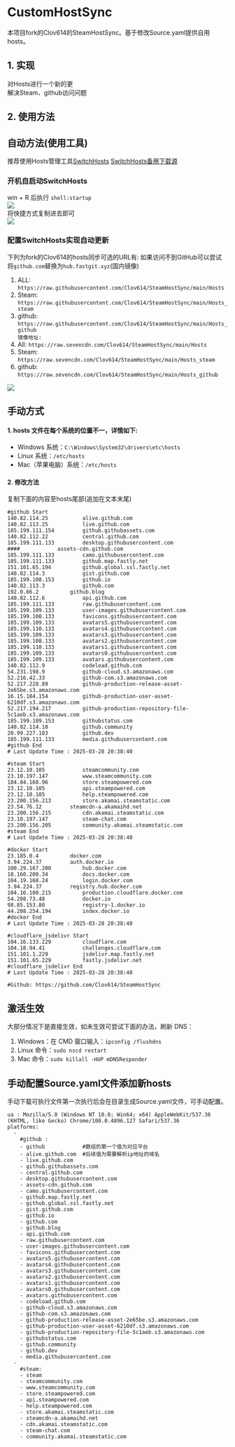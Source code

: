 # CustomHostSync
本项目fork的Clov614的SteamHostSync。基于修改Source.yaml提供自用hosts。

## 1. 实现
对Hosts进行一个新的更  
解决Steam、github访问问题

## 2. 使用方法
## 自动方法(使用工具)
推荐使用Hosts管理工具[SwitchHosts](https://github.com/oldj/SwitchHosts) 
[SwitchHosts备用下载源](https://nas.iaimi.info/s/nT5pb8jMQp32QwB)
### 开机自启动SwitchHosts
win + R 后执行 `shell:startup`    
![](/img/1.png)  
将快捷方式复制进去即可  
![](/img/2.png)  
### 配置SwitchHosts实现自动更新  
下列为fork的Clov614的hosts同步可选的URL有:
如果访问不到GitHub可以尝试将`github.com`替换为`hub.fastgit.xyz`(国内镜像)
1. ALL: `https://raw.githubusercontent.com/Clov614/SteamHostSync/main/Hosts`  
2. Steam: `https://raw.githubusercontent.com/Clov614/SteamHostSync/main/Hosts_steam`  
3. github: `https://raw.githubusercontent.com/Clov614/SteamHostSync/main/Hosts_github`    
`镜像地址:`
4. All: `https://raw.sevencdn.com/Clov614/SteamHostSync/main/Hosts`  
5. Steam: `https://raw.sevencdn.com/Clov614/SteamHostSync/main/Hosts_steam`  
6. github: `https://raw.sevencdn.com/Clov614/SteamHostSync/main/Hosts_github`  

![](/img/3.png)

## 手动方式
#### 1. hosts 文件在每个系统的位置不一，详情如下:
- Windows 系统：`C:\Windows\System32\drivers\etc\hosts`
- Linux 系统：`/etc/hosts`
- Mac（苹果电脑）系统：`/etc/hosts`

#### 2. 修改方法
复制下面的内容至hosts尾部(追加在文本末尾)

```
#github Start
140.82.114.25			alive.github.com
140.82.113.25			live.github.com
185.199.111.154			github.githubassets.com
140.82.112.22			central.github.com
185.199.111.133			desktop.githubusercontent.com
####			assets-cdn.github.com
185.199.111.133			camo.githubusercontent.com
185.199.111.133			github.map.fastly.net
151.101.65.194			github.global.ssl.fastly.net
140.82.114.3			gist.github.com
185.199.108.153			github.io
140.82.113.3			github.com
192.0.66.2			github.blog
140.82.112.6			api.github.com
185.199.111.133			raw.githubusercontent.com
185.199.109.133			user-images.githubusercontent.com
185.199.108.133			favicons.githubusercontent.com
185.199.109.133			avatars5.githubusercontent.com
185.199.110.133			avatars4.githubusercontent.com
185.199.109.133			avatars3.githubusercontent.com
185.199.108.133			avatars2.githubusercontent.com
185.199.110.133			avatars1.githubusercontent.com
185.199.109.133			avatars0.githubusercontent.com
185.199.109.133			avatars.githubusercontent.com
140.82.112.9			codeload.github.com
54.231.198.9			github-cloud.s3.amazonaws.com
52.216.42.33			github-com.s3.amazonaws.com
52.217.228.89			github-production-release-asset-2e65be.s3.amazonaws.com
16.15.184.154			github-production-user-asset-6210df.s3.amazonaws.com
52.217.194.217			github-production-repository-file-5c1aeb.s3.amazonaws.com
185.199.109.153			githubstatus.com
140.82.114.18			github.community
20.99.227.183			github.dev
185.199.111.133			media.githubusercontent.com
#github End
# Last Update Time : 2025-03-28 20:38:40 

#steam Start
23.12.10.105			steamcommunity.com
23.10.197.147			www.steamcommunity.com
184.84.168.96			store.steampowered.com
23.12.10.105			api.steampowered.com
23.12.10.105			help.steampowered.com
23.200.156.213			store.akamai.steamstatic.com
23.54.76.12			steamcdn-a.akamaihd.net
23.200.156.215			cdn.akamai.steamstatic.com
23.10.197.147			steam-chat.com
23.200.156.205			community.akamai.steamstatic.com
#steam End
# Last Update Time : 2025-03-28 20:38:40 

#docker Start
23.185.0.4			docker.com
3.94.224.37			auth.docker.io
100.29.167.200			hub.docker.com
18.160.200.34			docs.docker.com
104.19.168.24			login.docker.com
3.94.224.37			registry.hub.docker.com
104.16.100.215			production.cloudflare.docker.com
54.208.73.48			docker.io
98.85.153.80			registry-1.docker.io
44.208.254.194			index.docker.io
#docker End
# Last Update Time : 2025-03-28 20:38:40 

#cloudflare_jsdelivr Start
104.16.133.229			cloudflare.com
104.18.94.41			challenges.cloudflare.com
151.101.1.229			jsdelivr.map.fastly.net
151.101.65.229			fastly.jsdelivr.net
#cloudflare_jsdelivr End
# Last Update Time : 2025-03-28 20:38:40 

#Github: https://github.com/Clov614/SteamHostSync

```

## 激活生效
大部分情况下是直接生效，如未生效可尝试下面的办法，刷新 DNS：
1. Windows：在 CMD 窗口输入：`ipconfig /flushdns`
2. Linux 命令：`sudo nscd restart`
3. Mac 命令：`sudo killall -HUP mDNSResponder`  

## 手动配置Source.yaml文件添加新hosts  
手动下载可执行文件第一次执行后会在目录生成Source.yaml文件，可手动配置。  

```
ua : Mozilla/5.0 (Windows NT 10.0; Win64; x64) AppleWebKit/537.36 (KHTML, like Gecko) Chrome/100.0.4896.127 Safari/537.36
platforms:
  -
    #github :
    - github            #数组的第一个值为对应平台
    - alive.github.com  #后续值为需要解析ip地址的域名
    - live.github.com
    - github.githubassets.com
    - central.github.com
    - desktop.githubusercontent.com
    - assets-cdn.github.com
    - camo.githubusercontent.com
    - github.map.fastly.net
    - github.global.ssl.fastly.net
    - gist.github.com
    - github.io
    - github.com
    - github.blog
    - api.github.com
    - raw.githubusercontent.com
    - user-images.githubusercontent.com
    - favicons.githubusercontent.com
    - avatars5.githubusercontent.com
    - avatars4.githubusercontent.com
    - avatars3.githubusercontent.com
    - avatars2.githubusercontent.com
    - avatars1.githubusercontent.com
    - avatars0.githubusercontent.com
    - avatars.githubusercontent.com
    - codeload.github.com
    - github-cloud.s3.amazonaws.com
    - github-com.s3.amazonaws.com
    - github-production-release-asset-2e65be.s3.amazonaws.com
    - github-production-user-asset-6210df.s3.amazonaws.com
    - github-production-repository-file-5c1aeb.s3.amazonaws.com
    - githubstatus.com
    - github.community
    - github.dev
    - media.githubusercontent.com
  -
    #steam:
    - steam
    - steamcommunity.com
    - www.steamcommunity.com
    - store.steampowered.com
    - api.steampowered.com
    - help.steampowered.com
    - store.akamai.steamstatic.com
    - steamcdn-a.akamaihd.net
    - cdn.akamai.steamstatic.com
    - steam-chat.com
    - community.akamai.steamstatic.com
```
